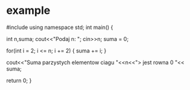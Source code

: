 # example
#include <iostream>
using namespace std;
int main()
{

int n,suma;
cout<<"Podaj n: ";
cin>>n;
suma = 0;

for(int i = 2; i <= n; i += 2)
{
	suma += i;
}
	
cout<<"Suma parzystych elementow ciagu "<<n<<"> jest rowna 0 "<< suma;


return 0;
}


